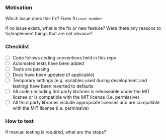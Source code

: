 ### Motivation

Which issue does this fix? Fixes #`issue number`

If no issue exists, what is the fix or new feature? Were there any reasons to fix/implement things that are not obvious?

### Checklist

- [ ] Code follows coding conventions held in this repo
- [ ] Automated tests have been added
- [ ] Tests are passing
- [ ] Docs have been updated (if applicable)
- [ ] Temporary settings (e.g. variables used during development and testing) have been reverted to defaults
- [ ] All code (including 3rd party libraries is releaseable under the MIT license or is compatible with the MIT license (i.e. permissive)
- [ ] All third party libraries include appropriate licenses and are compatible with the MIT license (i.e. permissive)

### How to test

If manual testing is required, what are the steps?
